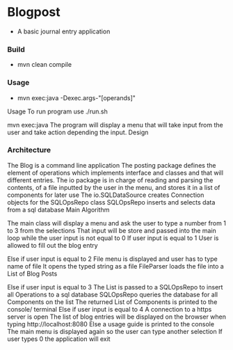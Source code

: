 # Blogpost
- A basic journal entry application

### Build
- mvn clean compile

### Usage
- mvn exec:java -Dexec.args-"[operands]"

Usage
To run program use ./run.sh

mvn exec:java The program will display a menu that will take input from the user and take action depending the input.
Design

### Architecture

The Blog is a command line application
The posting package defines the element of operations which implements interface and classes and that will different entries.
The io package is in charge of reading and parsing the contents, of a file inputted by the user in the menu, and stores it in a list of components for later use
The io.SQLDataSource creates Connection objects for the SQLOpsRepo class
SQLOpsRepo inserts and selects data from a sql database
Main Algorithm

The main class will display a menu and ask the user to type a number from 1 to 3 from the selections
That input will be store and passed into the main loop
while the user input is not equal to 0
If user input is equal to 1
User is allowed to fill out the blog entry

Else if user input is equal to 2
File menu is displayed and user has to type name of file
It opens the typed string as a file
FileParser loads the file into a List of Blog Posts

Else if user input is equal to 3
The List is passed to a SQLOpsRepo to insert all Operations to a sql database
SQLOpsRepo queries the database for all Components on the list
The returned List of Components is printed to the console/ terminal
Else if user input is equal to 4
A connection to a https server is open
The list of blog entries will be displayed on the browser when typing http://localhost:8080
Else a usage guide is printed to the console
The main menu is displayed again so the user can type another selection
If user types 0 the application will exit